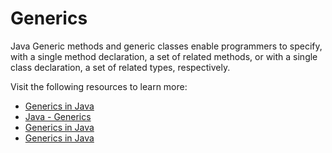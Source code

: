 # Generics

Java Generic methods and generic classes enable programmers to specify, with a single method declaration, a set of related methods, or with a single class declaration, a set of related types, respectively.

Visit the following resources to learn more:

- [Generics in Java](https://www.geeksforgeeks.org/generics-in-java/)
- [Java - Generics](https://www.tutorialspoint.com/java/java_generics.htm)
- [Generics in Java](https://www.javatpoint.com/generics-in-java)
- [Generics in Java](https://www.youtube.com/watch?v=XMvznsY02Mk)
